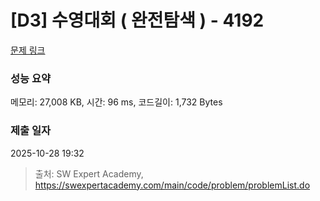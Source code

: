 # [D3] 수영대회 ( 완전탐색 ) - 4192 

[문제 링크](https://swexpertacademy.com/main/code/problem/problemDetail.do?contestProbId=AWKaCc-KABgDFAT2) 

### 성능 요약

메모리: 27,008 KB, 시간: 96 ms, 코드길이: 1,732 Bytes

### 제출 일자

2025-10-28 19:32



> 출처: SW Expert Academy, https://swexpertacademy.com/main/code/problem/problemList.do